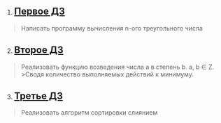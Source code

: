 

1. ## [Первое ДЗ](Java_HW_1)
>Написать программу вычисления n-ого треугольного числа

2. ## [Второе ДЗ](Java_HW_2)
>Реализовать функцию возведения числа а в степень b. a, b ∈ Z. >Сводя количество выполняемых действий к минимуму.

3. ## [Третье ДЗ](Java_HW_3)
>Реализовать алгоритм сортировки слиянием